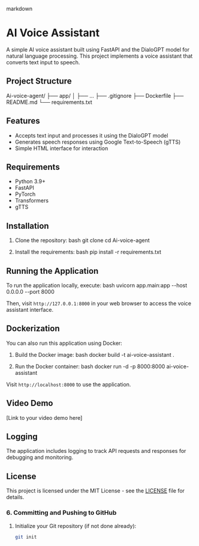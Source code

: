 markdown
# AI Voice Assistant
A simple AI voice assistant built using FastAPI and the DialoGPT model for natural language processing. This project implements a voice assistant that converts text input to speech.
## Project Structure

Ai-voice-agent/
├── app/
│   ├── ...
├── .gitignore
├── Dockerfile
├── README.md
└── requirements.txt

## Features
- Accepts text input and processes it using the DialoGPT model
- Generates speech responses using Google Text-to-Speech (gTTS)
- Simple HTML interface for interaction

## Requirements
- Python 3.9+
- FastAPI
- PyTorch
- Transformers
- gTTS

## Installation
1. Clone the repository:
bash
git clone <repository-url>
cd Ai-voice-agent

2. Install the requirements:
bash
pip install -r requirements.txt

## Running the Application
To run the application locally, execute:
bash
uvicorn app.main:app --host 0.0.0.0 --port 8000

Then, visit `http://127.0.0.1:8000` in your web browser to access the voice assistant interface.

## Dockerization
You can also run this application using Docker:
1. Build the Docker image:
bash
docker build -t ai-voice-assistant .

2. Run the Docker container:
bash
docker run -d -p 8000:8000 ai-voice-assistant

Visit `http://localhost:8000` to use the application.

## Video Demo
[Link to your video demo here]

## Logging
The application includes logging to track API requests and responses for debugging and monitoring.

## License
This project is licensed under the MIT License - see the [LICENSE](LICENSE) file for details.


### 6. Committing and Pushing to GitHub

1. Initialize your Git repository (if not done already):

   ```bash
   git init
